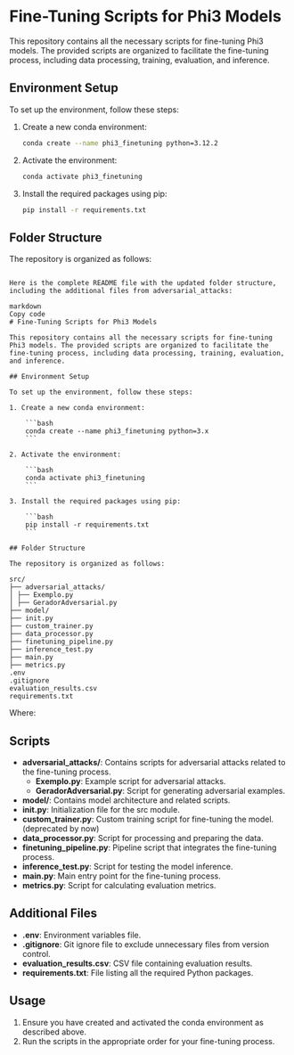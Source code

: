 # Fine-Tuning Scripts for Phi3 Models

This repository contains all the necessary scripts for fine-tuning Phi3 models. The provided scripts are organized to facilitate the fine-tuning process, including data processing, training, evaluation, and inference.

## Environment Setup

To set up the environment, follow these steps:

1. Create a new conda environment:

    ```bash
    conda create --name phi3_finetuning python=3.12.2
    ```

2. Activate the environment:

    ```bash
    conda activate phi3_finetuning
    ```

3. Install the required packages using pip:

    ```bash
    pip install -r requirements.txt
    ```

## Folder Structure

The repository is organized as follows:

```

Here is the complete README file with the updated folder structure, including the additional files from adversarial_attacks:

markdown
Copy code
# Fine-Tuning Scripts for Phi3 Models

This repository contains all the necessary scripts for fine-tuning Phi3 models. The provided scripts are organized to facilitate the fine-tuning process, including data processing, training, evaluation, and inference.

## Environment Setup

To set up the environment, follow these steps:

1. Create a new conda environment:

    ```bash
    conda create --name phi3_finetuning python=3.x
    ```

2. Activate the environment:

    ```bash
    conda activate phi3_finetuning
    ```

3. Install the required packages using pip:

    ```bash
    pip install -r requirements.txt
    ```

## Folder Structure

The repository is organized as follows:

src/
├── adversarial_attacks/
│ ├── Exemplo.py
│ ├── GeradorAdversarial.py
├── model/
├── init.py
├── custom_trainer.py
├── data_processor.py
├── finetuning_pipeline.py
├── inference_test.py
├── main.py
├── metrics.py
.env
.gitignore
evaluation_results.csv
requirements.txt
```

Where:

## Scripts

- **adversarial_attacks/**: Contains scripts for adversarial attacks related to the fine-tuning process.
  - **Exemplo.py**: Example script for adversarial attacks.
  - **GeradorAdversarial.py**: Script for generating adversarial examples.
- **model/**: Contains model architecture and related scripts.
- **__init__.py**: Initialization file for the src module.
- **custom_trainer.py**: Custom training script for fine-tuning the model. (deprecated by now)
- **data_processor.py**: Script for processing and preparing the data.
- **finetuning_pipeline.py**: Pipeline script that integrates the fine-tuning process.
- **inference_test.py**: Script for testing the model inference.
- **main.py**: Main entry point for the fine-tuning process.
- **metrics.py**: Script for calculating evaluation metrics.

## Additional Files

- **.env**: Environment variables file.
- **.gitignore**: Git ignore file to exclude unnecessary files from version control.
- **evaluation_results.csv**: CSV file containing evaluation results.
- **requirements.txt**: File listing all the required Python packages.

## Usage

1. Ensure you have created and activated the conda environment as described above.
2. Run the scripts in the appropriate order for your fine-tuning process.
